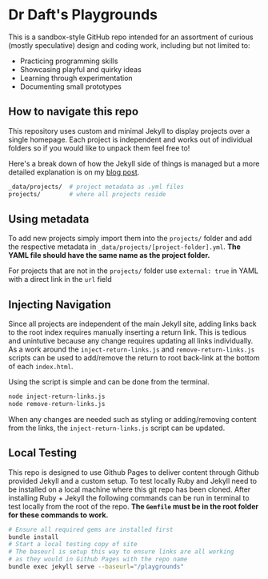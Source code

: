 # Dr Daft's Playgrounds

This is a sandbox-style GitHub repo intended for an assortment of curious (mostly speculative) design and coding work, including but not limited to:

- Practicing programming skills
- Showcasing playful and quirky ideas
- Learning through experimentation
- Documenting small prototypes

## How to navigate this repo

This repository uses custom and minimal Jekyll to display projects over a single homepage. Each project is independent and works out of individual folders so if you would like to unpack them feel free to!

Here's a break down of how the Jekyll side of things is managed but a more detailed explanation is on my [blog post](https://blog.hakmal.com/post/jekyll-playground/).

```bash
_data/projects/  # project metadata as .yml files
projects/        # where all projects reside
```

## Using metadata

To add new projects simply import them into the `projects/` folder and add the respective metadata in `_data/projects/[project-folder].yml`. **The YAML file should have the same name as the project folder.**

For projects that are not in the `projects/` folder use `external: true` in YAML with a direct link in the `url` field

## Injecting Navigation

Since all projects are independent of the main Jekyll site, adding links back to the root index requires manually inserting a return link. This is tedious and unintutive because any change requires updating all links individually. As a work around the `inject-return-links.js` and `remove-return-links.js` scripts can be used to add/remove the return to root back-link at the bottom of each `index.html`.

Using the script is simple and can be done from the terminal.

```bash
node inject-return-links.js
node remove-return-links.js
```

When any changes are needed such as styling or adding/removing content from the links, the `inject-return-links.js` script can be updated.

## Local Testing

This repo is designed to use Github Pages to deliver content through Github provided Jekyll and a custom setup. To test locally Ruby and Jekyll need to be installed on a local machine where this git repo has been cloned. After installing Ruby + Jekyll the following commands can be run in terminal to test locally from the root of the repo. **The `Gemfile` must be in the root folder for these commands to work.**

```bash
# Ensure all required gems are installed first
bundle install
# Start a local testing copy of site
# The baseurl is setup this way to ensure links are all working
# as they would in Github Pages with the repo name
bundle exec jekyll serve --baseurl="/playgrounds"
```
